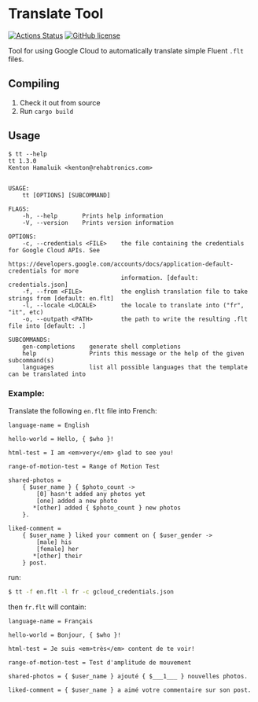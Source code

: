 # Translate Tool

[![Actions Status](https://github.com/hamaluik/translatetool/workflows/Rust/badge.svg)](https://github.com/hamaluik/translatetool/actions) [![GitHub license](https://img.shields.io/badge/license-Apache%202-blue.svg)](https://raw.githubusercontent.com/hamaluik/translatetool/master/LICENSE)

Tool for using Google Cloud to automatically translate simple Fluent `.flt` files.

## Compiling

1. Check it out from source
2. Run `cargo build`

## Usage

```
$ tt --help
tt 1.3.0
Kenton Hamaluik <kenton@rehabtronics.com>


USAGE:
    tt [OPTIONS] [SUBCOMMAND]

FLAGS:
    -h, --help       Prints help information
    -V, --version    Prints version information

OPTIONS:
    -c, --credentials <FILE>    the file containing the credentials for Google Cloud APIs. See
                                https://developers.google.com/accounts/docs/application-default-credentials for more
                                information. [default: credentials.json]
    -f, --from <FILE>           the english translation file to take strings from [default: en.flt]
    -l, --locale <LOCALE>       the locale to translate into ("fr", "it", etc)
    -o, --outpath <PATH>        the path to write the resulting .flt file into [default: .]

SUBCOMMANDS:
    gen-completions    generate shell completions
    help               Prints this message or the help of the given subcommand(s)
    languages          list all possible languages that the template can be translated into
```

### Example:

Translate the following `en.flt` file into French:

```flt
language-name = English

hello-world = Hello, { $who }!

html-test = I am <em>very</em> glad to see you!

range-of-motion-test = Range of Motion Test

shared-photos =
    { $user_name } { $photo_count ->
        [0] hasn't added any photos yet
        [one] added a new photo
       *[other] added { $photo_count } new photos
    }.

liked-comment =
    { $user_name } liked your comment on { $user_gender ->
        [male] his
        [female] her
       *[other] their
    } post.
```

run:

```bash
$ tt -f en.flt -l fr -c gcloud_credentials.json
```

then `fr.flt` will contain:

```flt
language-name = Français

hello-world = Bonjour, { $who }!

html-test = Je suis <em>très</em> content de te voir!

range-of-motion-test = Test d'amplitude de mouvement

shared-photos = { $user_name } ajouté { $___1___ } nouvelles photos.

liked-comment = { $user_name } a aimé votre commentaire sur son post.

```
